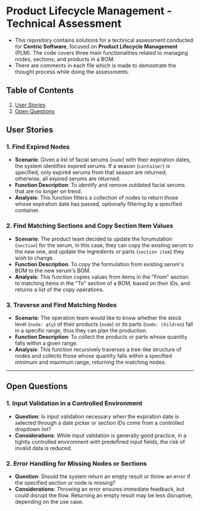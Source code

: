 # Product Lifecycle Management - Technical Assessment

- This repository contains solutions for a technical assessment conducted for **Centric Software**, focused on **Product Lifecycle Management** (PLM). The code covers three main functionalities related to managing nodes, sections, and products in a BOM.
- There are comments in each file which is made to demostrate the thought process while doing the assessments.

## Table of Contents
1. [User Stories](#user-stories)
2. [Open Questions](#open-questions)

## User Stories

### 1. **Find Expired Nodes**
- **Scenario**: Given a list of facial serums (`node`) with their expiration dates, the system identifies expired serums. If a season (`container`) is specified, only expired serums from that season are returned; otherwise, all expired serums are returned.
- **Function Description**: To identify and remove outdated facial serums that are no longer on trend.
- **Analysis**: This function filters a collection of nodes to return those whose expiration date has passed, optionally filtering by a specified container.

### 2. **Find Matching Sections and Copy Section Item Values**
- **Scenario**: The product team decided to update the forumulation (`section`) for the serum, in this case, they can copy the existing serum to the new one, and update the ingredients or parts (`section item`) they wish to change.
- **Function Description**: To copy the formulation from existing serum's BOM to the new serum's BOM.
- **Analysis**: This function copies values from items in the "From" section to matching items in the "To" section of a BOM, based on their IDs, and returns a list of the copy operations.

### 3. **Traverse and Find Matching Nodes**
- **Scenario**: The operation team would like to know whether the stock level (`node: qty`) of their products (`node`) or its parts (`node: children`) fall in a specific range, thus they can plan the production.
- **Function Description**: To collect the products or parts whose quantity falls within a given range.
- **Analysis**: This function recursively traverses a tree-like structure of nodes and collects those whose quantity falls within a specified minimum and maximum range, returning the matching nodes.

---


## Open Questions

### 1. **Input Validation in a Controlled Environment**
- **Question**: Is input validation necessary when the expiration date is selected through a date picker or section IDs come from a controlled dropdown list?
- **Considerations**: While input validation is generally good practice, in a tightly controlled environment with predefined input fields, the risk of invalid data is reduced.

### 2. **Error Handling for Missing Nodes or Sections**
- **Question**: Should the system return an empty result or throw an error if the specified section or node is missing?
- **Considerations**: Throwing an error ensures immediate feedback, but could disrupt the flow. Returning an empty result may be less disruptive, depending on the use case.



